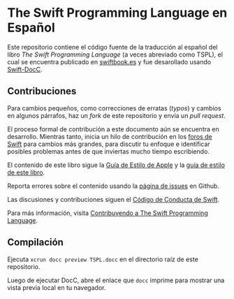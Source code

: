 # The Swift Programming Language en Español

Este repositorio contiene el código fuente de la traducción al español del libro *The Swift Programming Language* (a veces abreviado como TSPL), el cual se encuentra publicado en [swiftbook.es][published] y fue desarollado usando [Swift-DocC][docc].

## Contribuciones

Para cambios pequeños, como correcciones de erratas (*typos*) y cambios en algunos párrafos, haz un *fork* de este repositorio y envía un *pull request*.

El proceso formal de contribución a este documento aún se encuentra en desarrollo. Mientras tanto, inicia un hilo de contribución en los [foros de Swift][forum] para cambios más grandes, para discutir tu enfoque e identificar posibles problemas antes de que inviertas mucho tiempo escribiendo.

El contenido de este libro sigue la [Guía de Estilo de Apple][asg] y la [guía de estilo de este libro][tspl-style].

Reporta errores sobre el contenido usando la [página de issues][bugs] en Github.

Las discusiones y contribuciones siguen el [Código de Conducta de Swift][conduct].

Para más información, visita [Contribuyendo a The Swift Programming Language][contributing].

[asg]: https://help.apple.com/applestyleguide/
[bugs]: https://github.com/NSMau/swift-book-es/issues
[conduct]: https://www.swift.org/code-of-conduct
[contributing]: /CONTRIBUTING.md
[forum]: https://forums.swift.org/c/swift-documentation/92
[tspl-style]: /Style.md
[published]: https://swiftbook.es
[docc]: https://github.com/apple/swift-docc

## Compilación

Ejecuta `xcrun docc preview TSPL.docc` en el directorio raíz de este repositorio.

Luego de ejecutar DocC, abre el enlace que `docc` imprime para mostrar una vista previa local en tu navegador.
